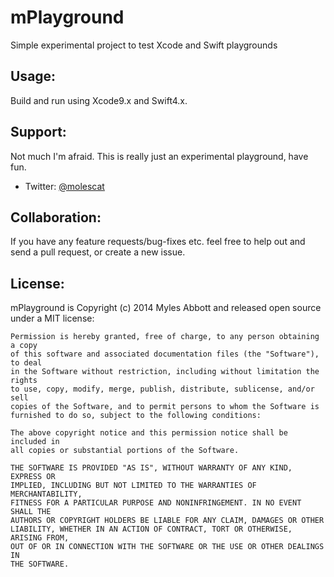 mPlayground
===========

Simple experimental project to test Xcode and Swift playgrounds



Usage:
------

Build and run using Xcode9.x and Swift4.x.



Support:
--------

Not much I'm afraid. This is really just an experimental playground, have fun.

* Twitter: [@molescat](http://twitter.com/molescat)


Collaboration:
--------------

If you have any feature requests/bug-fixes etc. feel free to help out and send a pull request, or create a new issue.


License:
--------

mPlayground is Copyright (c) 2014 Myles Abbott and released open source
under a MIT license:

    Permission is hereby granted, free of charge, to any person obtaining a copy
    of this software and associated documentation files (the "Software"), to deal
    in the Software without restriction, including without limitation the rights
    to use, copy, modify, merge, publish, distribute, sublicense, and/or sell
    copies of the Software, and to permit persons to whom the Software is
    furnished to do so, subject to the following conditions:

    The above copyright notice and this permission notice shall be included in
    all copies or substantial portions of the Software.

    THE SOFTWARE IS PROVIDED "AS IS", WITHOUT WARRANTY OF ANY KIND, EXPRESS OR
    IMPLIED, INCLUDING BUT NOT LIMITED TO THE WARRANTIES OF MERCHANTABILITY,
    FITNESS FOR A PARTICULAR PURPOSE AND NONINFRINGEMENT. IN NO EVENT SHALL THE
    AUTHORS OR COPYRIGHT HOLDERS BE LIABLE FOR ANY CLAIM, DAMAGES OR OTHER
    LIABILITY, WHETHER IN AN ACTION OF CONTRACT, TORT OR OTHERWISE, ARISING FROM,
    OUT OF OR IN CONNECTION WITH THE SOFTWARE OR THE USE OR OTHER DEALINGS IN
    THE SOFTWARE.
    
